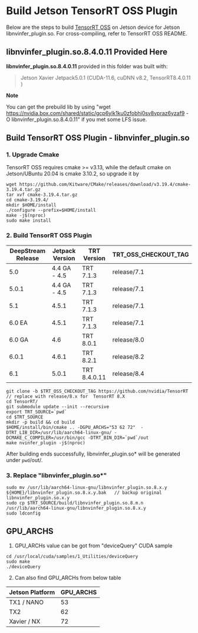 # Build Jetson TensorRT OSS Plugin

Below are the steps to build [TensorRT OSS](https://github.com/NVIDIA/TensorRT) on Jetson device for Jetson libnvinfer_plugin.so. For cross-compiling, refer to TensorRT OSS README.

## libnvinfer_plugin.so.8.4.0.11 Provided Here

 **libnvinfer_plugin.so.8.4.0.11** provided in this folder was built with:

> Jetson Xavier
> Jetpack5.0.1 (CUDA-11.6, cuDNN v8.2, TensorRT8.4.0.11 )

**Note**

You can get the prebuild lib by using "wget https://nvidia.box.com/shared/static/gcp6ylk1ku0zfobhj0sv8vpraz6yzaf9 -O libnvinfer_plugin.so.8.4.0.11" if you met some LFS issue.


## Build TensorRT OSS Plugin - libnvinfer_plugin.so

### 1. Upgrade Cmake

TensorRT OSS requires cmake \>= v3.13, while the default cmake on Jetson/UBuntu 20.04 is cmake 3.10.2, so upgrade it by

```
wget https://github.com/Kitware/CMake/releases/download/v3.19.4/cmake-3.19.4.tar.gz
tar xvf cmake-3.19.4.tar.gz
cd cmake-3.19.4/
mkdir $HOME/install
./configure --prefix=$HOME/install
make -j$(nproc)
sudo make install
```

### 2. Build TensorRT OSS Plugin

| DeepStream Release  | Jetpack Version  | TRT Version     | TRT_OSS_CHECKOUT_TAG  |
| ------------------- | ---------------  | --------------- | --------------------- |
| 5.0                 | 4.4 GA  - 4.5    | TRT 7.1.3       | release/7.1           |
| 5.0.1               | 4.4 GA - 4.5     | TRT 7.1.3       | release/7.1           |
| 5.1                 | 4.5.1            | TRT 7.1.3       | release/7.1           |
| 6.0 EA              | 4.5.1            | TRT 7.1.3       | release/7.1           |
| 6.0 GA              | 4.6              | TRT 8.0.1       | release/8.0           |
| 6.0.1               | 4.6.1            | TRT 8.2.1       | release/8.2           |
| 6.1                 | 5.0.1            | TRT 8.4.0.11    | release/8.4           |

```
git clone -b $TRT_OSS_CHECKOUT_TAG https://github.com/nvidia/TensorRT        // replace with release/8.x for  TensorRT 8.X
cd TensorRT/
git submodule update --init --recursive
export TRT_SOURCE=`pwd`
cd $TRT_SOURCE
mkdir -p build && cd build
$HOME/install/bin/cmake .. -DGPU_ARCHS="53 62 72"  -DTRT_LIB_DIR=/usr/lib/aarch64-linux-gnu/ -DCMAKE_C_COMPILER=/usr/bin/gcc -DTRT_BIN_DIR=`pwd`/out
make nvinfer_plugin -j$(nproc)
```

After building ends successfully, libnvinfer_plugin.so* will be generated under `pwd`/out/.

### 3. Replace "libnvinfer_plugin.so*"

```
sudo mv /usr/lib/aarch64-linux-gnu/libnvinfer_plugin.so.8.x.y ${HOME}/libnvinfer_plugin.so.8.x.y.bak   // backup original libnvinfer_plugin.so.x.y
sudo cp $TRT_SOURCE/build/libnvinfer_plugin.so.8.m.n  /usr/lib/aarch64-linux-gnu/libnvinfer_plugin.so.8.x.y
sudo ldconfig
```

## GPU_ARCHS

1. GPU_ARCHs value can be got from "deviceQuery" CUDA sample 

```
cd /usr/local/cuda/samples/1_Utilities/deviceQuery
sudo make
./deviceQuery
```

2. Can also find GPU_ARCHs from below table

| Jetson Platform | GPU_ARCHS |
| --------------- | --------- |
| TX1 / NANO      | 53        |
| TX2             | 62        |
| Xavier / NX     | 72        |

